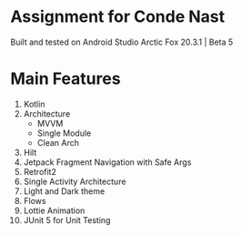 # Assignment for Conde Nast
 Built and tested on Android Studio Arctic Fox 20.3.1 | Beta 5

# Main Features
1. Kotlin
1. Architecture
   -  MVVM
   - Single Module
   - Clean Arch
1. Hilt
1. Jetpack Fragment Navigation with Safe Args
1. Retrofit2
1. Single Activity Architecture
1. Light and Dark theme
1. Flows
1. Lottie Animation
1. JUnit 5 for Unit Testing

